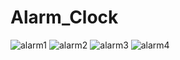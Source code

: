 # Alarm_Clock
![alarm1](https://github.com/191251149akashnandi/Alarm_Clock/assets/70074173/ae80e576-af06-4f79-8e65-8c5606dfc373)
![alarm2](https://github.com/191251149akashnandi/Alarm_Clock/assets/70074173/3f61c7c6-fad3-418a-8936-f3973f52772f)
![alarm3](https://github.com/191251149akashnandi/Alarm_Clock/assets/70074173/a0092905-85ba-49e9-a054-c019c73512ee)
![alarm4](https://github.com/191251149akashnandi/Alarm_Clock/assets/70074173/8483834e-af44-4558-ac6d-d446dc867ada)

